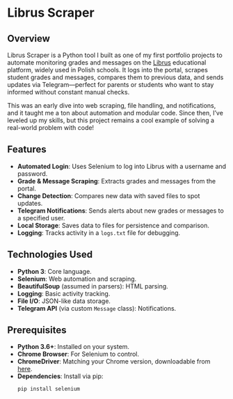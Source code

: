 # Librus Scraper

## Overview
Librus Scraper is a Python tool I built as one of my first portfolio projects to automate monitoring grades and messages on the [Librus](https://portal.librus.pl) educational platform, widely used in Polish schools. It logs into the portal, scrapes student grades and messages, compares them to previous data, and sends updates via Telegram—perfect for parents or students who want to stay informed without constant manual checks.

This was an early dive into web scraping, file handling, and notifications, and it taught me a ton about automation and modular code. Since then, I’ve leveled up my skills, but this project remains a cool example of solving a real-world problem with code!

## Features
- **Automated Login**: Uses Selenium to log into Librus with a username and password.
- **Grade & Message Scraping**: Extracts grades and messages from the portal.
- **Change Detection**: Compares new data with saved files to spot updates.
- **Telegram Notifications**: Sends alerts about new grades or messages to a specified user.
- **Local Storage**: Saves data to files for persistence and comparison.
- **Logging**: Tracks activity in a `logs.txt` file for debugging.

## Technologies Used
- **Python 3**: Core language.
- **Selenium**: Web automation and scraping.
- **BeautifulSoup** (assumed in parsers): HTML parsing.
- **Logging**: Basic activity tracking.
- **File I/O**: JSON-like data storage.
- **Telegram API** (via custom `Message` class): Notifications.

## Prerequisites
- **Python 3.6+**: Installed on your system.
- **Chrome Browser**: For Selenium to control.
- **ChromeDriver**: Matching your Chrome version, downloadable from [here](https://chromedriver.chromium.org/downloads).
- **Dependencies**: Install via pip:
  ```bash
  pip install selenium

